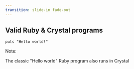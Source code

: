 ```yaml
---
transition: slide-in fade-out
---
```

## Valid Ruby & Crystal programs

```playground
puts "Hello world!"
```

Note:

The classic "Hello world" Ruby program also runs in Crystal
